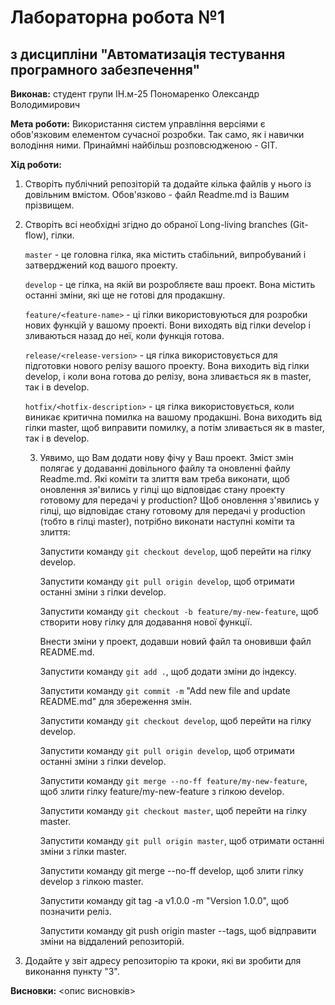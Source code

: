 # Лабораторна робота №1
## з дисципліни "Автоматизація тестування програмного забезпечення"

**Виконав:** студент групи ІН.м-25 Пономаренко Олександр Володимирович

**Мета роботи:** Використання систем управління версіями є обов'язковим елементом сучасної розробки. Так само, як і навички володіння ними. Принаймні найбільш розповсюдженою - GIT.

**Хід роботи:**
1. Створіть публічний репозіторій та додайте кілька файлів у нього із довільним вмістом. Обов'язково - файл Readme.md із Вашим прізвищем.
2. Створіть всі необхідні згідно до обраної Long-living branches (Git-flow), гілки.

     `master` - це головна гілка, яка містить стабільний, випробуваний і затверджений код вашого проекту.
        
     `develop` - це гілка, на якій ви розробляєте ваш проект. Вона містить останні зміни, які ще не готові для продакшну.
        
     `feature/<feature-name>` - ці гілки використовуються для розробки нових функцій у вашому проекті. Вони виходять від гілки develop і зливаються назад до неї, коли функція готова.
        
     `release/<release-version>` - ця гілка використовується для підготовки нового релізу вашого проекту. Вона виходить від гілки develop, і коли вона готова до релізу, вона зливається як в master, так і в develop.
        
     `hotfix/<hotfix-description>` - ця гілка використовується, коли виникає критична помилка на вашому продакшні. Вона виходить від гілки master, щоб виправити помилку, а потім зливається як в master, так і в develop.

   3. Уявимо, що Вам додати нову фічу у Ваш проект. Зміст змін полягає у додаванні довільного файлу та оновленні файлу Readme.md. Які коміти та злиття вам треба виконати, щоб оновлення зя'вились у гілці що відповідає стану проекту готовому для передачі у production?
       Щоб оновлення з'явились у гілці, що відповідає стану готовому для передачі у production (тобто в гілці master), потрібно виконати наступні коміти та злиття:

       Запустити команду `git checkout develop`, щоб перейти на гілку develop.
    
       Запустити команду `git pull origin develop`, щоб отримати останні зміни з гілки develop.
    
       Запустити команду `git checkout -b feature/my-new-feature`, щоб створити нову гілку для додавання нової функції.
    
       Внести зміни у проект, додавши новий файл та оновивши файл README.md.
    
       Запустити команду `git add .`, щоб додати зміни до індексу.
    
       Запустити команду `git commit -m` "Add new file and update README.md" для збереження змін.
    
       Запустити команду `git checkout develop`, щоб перейти на гілку develop.
    
       Запустити команду `git pull origin develop`, щоб отримати останні зміни з гілки develop.
    
       Запустити команду `git merge --no-ff feature/my-new-feature`, щоб злити гілку feature/my-new-feature з гілкою develop.
    
       Запустити команду `git checkout master`, щоб перейти на гілку master.
    
       Запустити команду `git pull origin master`, щоб отримати останні зміни з гілки master.
    
       Запустити команду git merge --no-ff develop, щоб злити гілку develop з гілкою master.
    
       Запустити команду git tag -a v1.0.0 -m "Version 1.0.0", щоб позначити реліз.
    
       Запустити команду git push origin master --tags, щоб відправити зміни на віддалений репозиторій.


4. Додайте у звіт адресу репозиторію та кроки, які ви зробити для виконання пункту "3".

**Висновки:** <опис висновків>